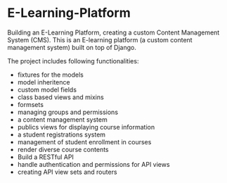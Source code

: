 # E-Learning-Platform

Building an E-Learning Platform, creating	a	custom Content	Management	System	(CMS).
This is an E-learning platform (a custom content management system) built on top of Django.

The project includes following functionalities:

- fixtures for the models
- model inheritence
- custom model fields
- class based views and mixins
- formsets
- managing groups and permissions
- a content management system
- publics views for displaying course information
- a student registrations system
- management of student enrollment in courses
- render diverse course contents
- Build a RESTful API
- handle authentication and permissions for API views
- creating API view sets and routers



